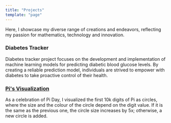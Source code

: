 ```yaml
---
title: "Projects"
template: "page"
---
```


Here, I showcase my diverse range of creations and endeavors, reflecting my passion for mathematics, technology and innovation.

### Diabetes Tracker
Diabetes tracker project focuses on the development and implementation of machine learning models for predicting diabetic blood glucose levels. By creating a reliable prediction model, individuals are strived to empower  with diabetes to take proactive control of their health.

### [Pi's Visualization](https://nourabosen.me/posts/crafting-pi's-visual-symphony)
As a celebration of Pi Day, I visualized the first 10k digits of Pi as circles, where the size and the colour of the circle depend on the digit value. If it is the same as the previous one, the circle size increases by 5x; otherwise, a new circle is added.
